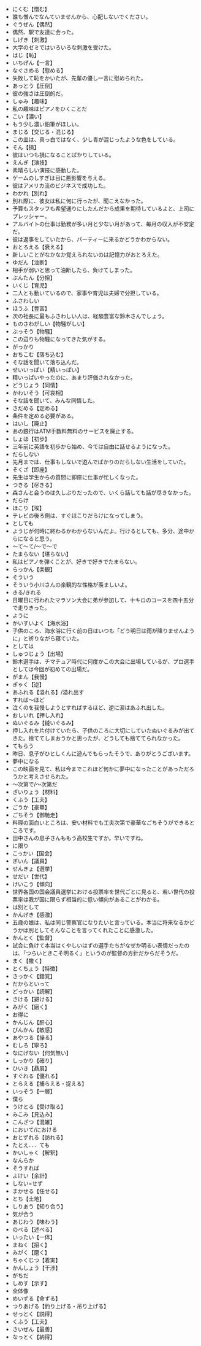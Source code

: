 - にくむ【憎む】
- 誰も憎んでなんていませんから、心配しないでください。
- ぐうぜん【偶然】
- 偶然、駅で友達に会った。
- しげき【刺激】
- 大学のゼミではいろいろな刺激を受けた。
- はじ【恥】
- いちげん【一言】
- なぐさめる【慰める】
- 失敗して恥をかいたが、先輩の優し一言に慰められた。
- あっとう【圧倒】
- 彼の強さは圧倒的だ。
- しゅみ【趣味】
- 私の趣味はピアノをひくことだ
- こい【濃い】
- もう少し濃い鉛筆がほしい。
- まじる【交じる・混じる】
- この皿は、真っ白ではなく、少し青が混じったような色をしている。
- そん【損】
- 彼はいつも損になることばかりしている。
- えんぎ【演技】
- 素晴らしい演技に感動した。
- ゲームのしすぎは目に悪影響を与える。
- 彼はアメリカ流のビジネスで成功した。
- わかれ【別れ】
- 別れ際に、彼女は私に何に行ったが、聞こえなかった。
- 予算もスタッフも希望通りにしたんだから成果を期待しているよと、上司にプレッシャー。
- アルバイトの仕事は勤務が多い月と少ない月があって、毎月の収入が不安定だ。
- 彼は返事をしていたから、パーティーに来るかどうかわからない。
- おとろえる【衰える】
- 新しいことがなかなか覚えられないのは記憶力がおとろえた。
- ゆだん【油断】
- 相手が弱いと思って油断したら、負けてしまった。
- ぶんたん【分担】
- いくじ【育児】
- 二人とも動いているので、家事や育児は夫婦で分担している。
- ふさわしい
- ほうふ【豊富】
- 次の社長に最もふさわしい人は、経験豊富な鈴木さんでしょう。
- ものさわがしい【物騒がしい】
- ぶっそう【物騒】
- この辺りも物騒になってきた気がする。
- がっかり
- おちこむ【落ち込む】
- そな話を聞いて落ち込んだ。
- せいいっぱい【精いっぱい】
- 精いっぱいやったのに、あまり評価されなかった。
- どうじょう【同情】
- かわいそう【可哀相】
- そな話を聞いて、みんな同情した。
- さだめる【定める】
- 条件を定める必要がある。
- はいし【廃止】
- あの銀行はATM手数料無料のサービスを廃止する。
- しょほ【初歩】
- 三年前に英語を初歩から始め、今では自由に話せるようになった。
- だらしない
- 先月までは、仕事もしないで遊んでばかりのだらしない生活をしていた。
- そくざ【即座】
- 先生は学生からの質問に即座に仕事が忙しくなった。
- つきる【尽きる】
- 森さんと会うのは久しぶりだったので、いくら話しても話が尽きなかった。
- だらけ
- ほこり【埃】
- テレビの後ろ側は、すぐほこりだらけになってしまう。
- としても
- ようじが何時に終わるかわからないんだよ。行けるとしても、多分、途中からになると思う。
- ～て～て/～で～で
- たまらない【堪らない】
- 私はピアノを弾くことが、好きで好きでたまらない。
- らっかん【楽観】
- そういう
- そういう小川さんの楽観的な性格が羨ましいよ。
- きる/きれる
- 日曜日に行われたマラソン大会に弟が参加して、十キロのコースを四十五分で走りきった。
- ように
- かいすいよく【海水浴】
- 子供のころ、海水浴に行く前の日はいつも「どう明日は雨が降りませんように」と祈りながら寝ていた。
- としては
- しゅつじょう【出場】
- 鈴木選手は、チマチュア時代に何度かこの大会に出場しているが、プロ選手としては今回が初めての出場だ。
- がまん【我慢】
- ぎゃく【逆】
- あふれる【溢れる】/溢れ出す
- すれば～ほど
- 泣くのを我慢しようとすればするほど、逆に涙はあふれ出した。
- おしいれ【押し入れ】
- ぬいぐるみ【縫いぐるみ】
- 押し入れを片付けていたら、子供のころに大切にしていたぬいぐるみが出てきた。捨ててしまおうかと思ったが、どうしても捨ててられなかった。
- てもらう
- 昨日、息子がひとしくんに遊んでもらったそうで、ありがとうございます。
- 夢中になる
- この映画を見て、私は今までこれほど何かに夢中になったことがあっただろうかと考えさせられた。
- ～次第で/～次第だ
- ざいりょう【材料】
- くふう【工夫】
- ごうか【豪華】
- ごちそう【御馳走】
- 料理の面白いところは、安い材料でも工夫次第で豪華なごちそうができるところです。
- 田中さんの息子さんももう高校生ですか。早いですね。
- に限り
- こっかい【国会】
- ぎいん【議員】
- せんきょ【選挙】
- せだい【世代】
- けいこう【傾向】
- 世界各国の国会議員選挙における投票率を世代ごとに見ると、若い世代の投票率は我が国に限らず相当的に低い傾向があることがわかる。
- は別として
- かんげき【感激】
- 五歳の娘は、私は同じ警察官になりたいと言っている。本当に将来なるかどうかは別としてそんなことを言ってくれたことに感激した。
- かんとく【監督】
- 試合に負けて本当はくやしいはずの選手たちがなぜか明るい表情だったのは、「つらいときこそ明るく」というのが監督の方針だからだそうだ。
- まく【撒く】
- とくちょう【特徴】
- さっかく【錯覚】
- だからといって
- どっかい【読解】
- さける【避ける】
- みがく【磨く】
- お得に
- かんじん【肝心】
- びんかん【敏感】
- あやつる【操る】
- むしろ【寧ろ】
- なにげない【何気無い】
- しっかり【確り】
- ひいき【贔屓】
- すぐれる【優れる】
- とらえる【捕らえる・捉える】
- いっそう【一層】
- 僕ら
- うけとる【受け取る】
- みこみ【見込み】
- こんざつ【混雑】
- において/における
- おとずれる【訪れる】
- たとえ．．．ても
- かいしゃく【解釈】
- なんらか
- そうすれば
- よけい【余計】
- しない=せず
- まかせる【任せる】
- とち【土地】
- しりあう【知り合う】
- 気が合う
- あじわう【味わう】
- のべる【述べる】
- いったい【一体】
- まねく【招く】
- みがく【磨く】
- ちゃくじつ【着実】
- かんしょう【干渉】
- がちだ
- しめす【示す】
- 全体像
- めいずる【命ずる】
- つりあげる【釣り上げる・吊り上げる】
- せっとく【説得】
- くふう【工夫】
- さいぜん【最善】
- なっとく【納得】
